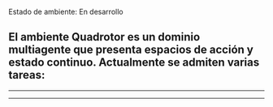 Estado de ambiente: En desarrollo

El ambiente Quadrotor es un dominio multiagente que presenta espacios de acción y estado continuo. Actualmente se admiten varias tareas:
---
---
---
